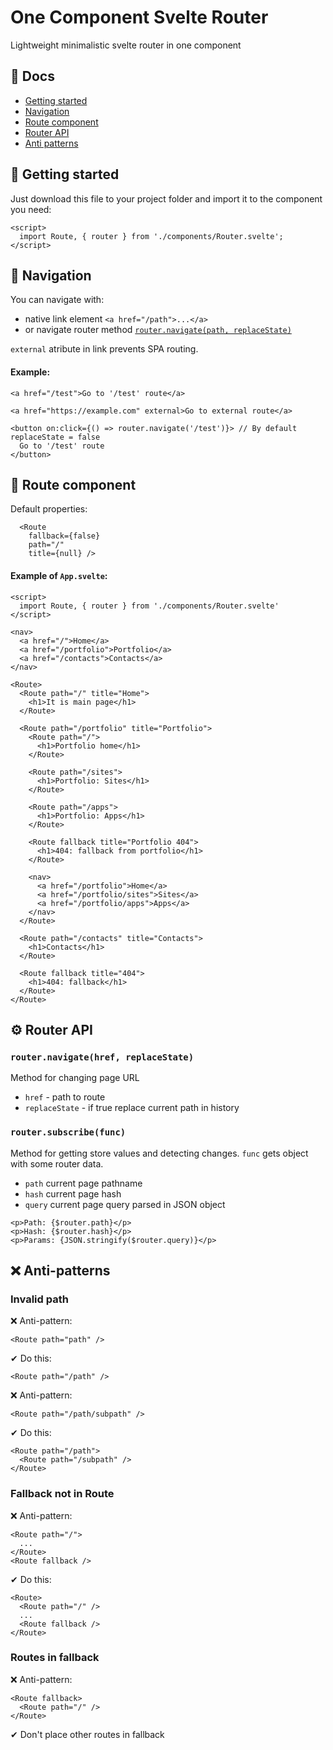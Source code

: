 # One Component Svelte Router
Lightweight minimalistic svelte router in one component

## 📔 Docs
- [Getting started](#-getting-started)
- [Navigation](#-navigation)
- [Route component](#-noute-nomponent)
- [Router API](#-router-api)
- [Anti patterns](#-anti-patterns)

## 🏁 Getting started

Just download this file to your project folder and import it to the component you need:
```svelte
<script>
  import Route, { router } from './components/Router.svelte';
</script>
```



## 🔗 Navigation
You can navigate with:
- native link element `<a href="/path">...</a>`
- or navigate router method [`router.navigate(path, replaceState)`](#-router-api)

`external` atribute in link prevents SPA routing.

#### Example:
```svelte
<a href="/test">Go to '/test' route</a>

<a href="https://example.com" external>Go to external route</a>

<button on:click={() => router.navigate('/test')}> // By default replaceState = false
  Go to '/test' route
</button>
```




## 📃 Route component

Default properties:
```svelte
  <Route
    fallback={false}
    path="/"
    title={null} />
```

#### Example of `App.svelte`:
```svelte
<script>
  import Route, { router } from './components/Router.svelte'
</script>

<nav>
  <a href="/">Home</a>
  <a href="/portfolio">Portfolio</a>
  <a href="/contacts">Contacts</a>
</nav>

<Route>
  <Route path="/" title="Home">
    <h1>It is main page</h1>
  </Route>

  <Route path="/portfolio" title="Portfolio">
    <Route path="/">
      <h1>Portfolio home</h1>
    </Route>

    <Route path="/sites">
      <h1>Portfolio: Sites</h1>
    </Route>

    <Route path="/apps">
      <h1>Portfolio: Apps</h1>
    </Route>

    <Route fallback title="Portfolio 404">
      <h1>404: fallback from portfolio</h1>
    </Route>

    <nav>
      <a href="/portfolio">Home</a>
      <a href="/portfolio/sites">Sites</a>
      <a href="/portfolio/apps">Apps</a>
    </nav>
  </Route>

  <Route path="/contacts" title="Contacts">
    <h1>Contacts</h1>
  </Route>

  <Route fallback title="404">
    <h1>404: fallback</h1>
  </Route>
</Route>
```



## ⚙ Router API

### `router.navigate(href, replaceState)` 
Method for changing page URL
  - `href` - path to route
  - `replaceState` - if true replace current path in history
  
### `router.subscribe(func)`
Method for getting store values and detecting changes.
`func` gets object with some router data.
  - `path` current page pathname
  - `hash` current page hash
  - `query` current page query parsed in JSON object
```svelte
<p>Path: {$router.path}</p>
<p>Hash: {$router.hash}</p>
<p>Params: {JSON.stringify($router.query)}</p>
```



## ❌ Anti-patterns

### Invalid path
❌ Anti-pattern:
```svelte
<Route path="path" />
```
✔ Do this:
```svelte
<Route path="/path" />
```
❌ Anti-pattern:
```svelte
<Route path="/path/subpath" />
```
✔ Do this:
```svelte
<Route path="/path">
  <Route path="/subpath" />
</Route>
```

### Fallback not in Route
❌ Anti-pattern:
```svelte
<Route path="/">
  ...
</Route>
<Route fallback />
```
✔ Do this:
```svelte
<Route>
  <Route path="/" />
  ...
  <Route fallback />
</Route>
```

### Routes in fallback
❌ Anti-pattern:
```svelte
<Route fallback>
  <Route path="/" />
</Route>
```
✔ Don't place other routes in fallback
